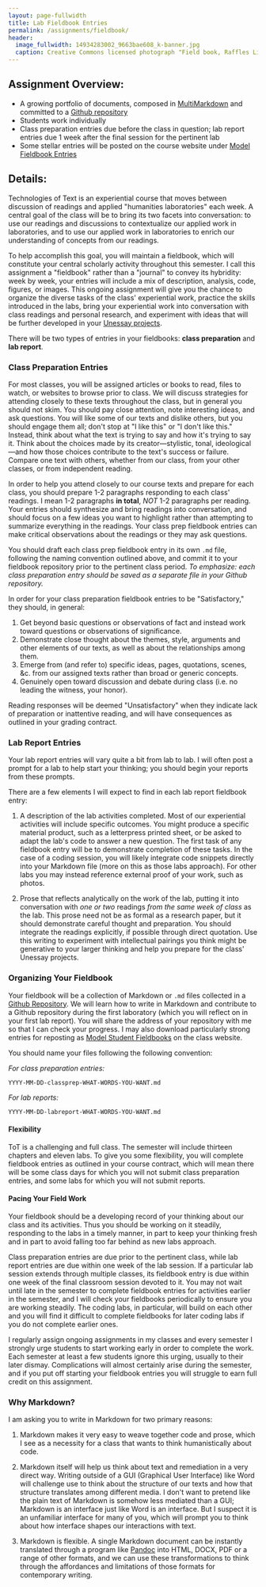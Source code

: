 ```yaml
---
layout: page-fullwidth
title: Lab Fieldbook Entries
permalink: /assignments/fieldbook/
header:
  image_fullwidth: 14934283002_9663bae608_k-banner.jpg
  caption: Creative Commons licensed photograph "Field book, Raffles Lighthouse museum" by Flickr user Jnzl's Photos
---
```


## Assignment Overview:

+ A growing portfolio of documents, composed in [MultiMarkdown](http://fletcherpenney.net/multimarkdown/) and committed to a [Github repository](https://github.com/)
+ Students work individually
+ Class preparation entries due before the class in question; lab report entries due 1 week after the final session for the pertinent lab
+ Some stellar entries will be posted on the course website under [Model Fieldbook Entries](/updates/models/)

## Details:

Technologies of Text is an experiential course that moves between discussion of readings and applied "humanities laboratories" each week. A central goal of the class will be to bring its two facets into conversation: to use our readings and discussions to contextualize our applied work in laboratories, and to use our applied work in laboratories to enrich our understanding of concepts from our readings. 

To help accomplish this goal, you will maintain a fieldbook, which will constitute your central scholarly activity throughout this semester. I call this assignment a "fieldbook" rather than a "journal" to convey its hybridity: week by week, your entries will include a mix of description, analysis, code, figures, or images. This ongoing assignment will give you the chance to organize the diverse tasks of the class' experiential work, practice the skills introduced in the labs, bring your experiential work into conversation with class readings and personal research, and experiment with ideas that will be further developed in your [Unessay projects](/assignments/unessay). 

There will be two types of entries in your fieldbooks: **class preparation** and **lab report**. 

### Class Preparation Entries

For most classes, you will be assigned articles or books to read, files to watch, or websites to browse prior to class. We will discuss strategies for attending closely to these texts throughout the class, but in general you should not skim. You should pay close attention, note interesting ideas, and ask questions. You will like some of our texts and dislike others, but you should engage them all; don't stop at "I like this" or "I don't like this." Instead, think about what the text is trying to say and how it's trying to say it. Think about the choices made by its creator—stylistic, tonal, ideological—and how those choices contribute to the text's success or failure. Compare one text with others, whether from our class, from your other classes, or from independent reading.

In order to help you attend closely to our course texts and prepare for each class, you should prepare 1-2 paragraphs responding to each class' readings. I mean 1-2 paragraphs **in total**, *NOT* 1-2 paragraphs per reading. Your entries should synthesize and bring readings into conversation, and should focus on a few ideas you want to highlight rather than attempting to summarize everything in the readings. Your class prep fieldbook entries can make critical observations about the readings or they may ask questions. 

You should draft each class prep fieldbook entry in its own `.md` file, following the naming convention outlined above, and commit it to your fieldbook repository prior to the pertinent class period. *To emphasize: each class preparation entry should be saved as a separate file in your Github repository.*

In order for your class preparation fieldbook entries to be "Satisfactory," they should, in general:

1. Get beyond basic questions or observations of fact and instead work toward questions or observations of significance. 
2. Demonstrate close thought about the themes, style, arguments and other elements of our texts, as well as about the relationships among them. 
3. Emerge from (and refer to) specific ideas, pages, quotations, scenes, &c. from our assigned texts rather than broad or generic concepts.
4. Genuinely open toward discussion and debate during class (i.e. no leading the witness, your honor). 

Reading responses will be deemed "Unsatisfactory" when they indicate lack of preparation or inattentive reading, and will have consequences as outlined in your grading contract.

### Lab Report Entries

Your lab report entries will vary quite a bit from lab to lab. I will often post a prompt for a lab to help start your thinking; you should begin your reports from these prompts. 

There are a few elements I will expect to find in each lab report fieldbook entry:

1. A description of the lab activities completed. Most of our experiential activities will include specific outcomes. You might produce a specific material product, such as a letterpress printed sheet, or be asked to adapt the lab's code to answer a new question. The first task of any fieldbook entry will be to demonstrate completion of these tasks. In the case of a coding session, you will likely integrate code snippets directly into your Markdown file (more on this as those labs approach). For other labs you may instead reference external proof of your work, such as photos.

2. Prose that reflects analytically on the work of the lab, putting it into conversation with *one or two* readings *from the same week of class* as the lab. This prose need not be as formal as a research paper, but it should demonstrate careful thought and preparation. You should integrate the readings explicitly, if possible through direct quotation. Use this writing to experiment with intellectual pairings you think might be generative to your larger thinking and help you prepare for the class' Unessay projects.

### Organizing Your Fieldbook

Your fieldbook will be a collection of Markdown or `.md` files collected in a [Github Repository](https://github.com/). We will learn how to write in Markdown and contribute to a Github repository during the first laboratory (which you will reflect on in your first lab report). You will share the address of your repository with me so that I can check your progress. I may also download particularly strong entries for reposting as [Model Student Fieldbooks](/updates/models/) on the class website.

You should name your files following the following convention:

*For class preparation entries:*

`YYYY-MM-DD-classprep-WHAT-WORDS-YOU-WANT.md`

*For lab reports:*

`YYYY-MM-DD-labreport-WHAT-WORDS-YOU-WANT.md`

#### Flexibility

ToT is a challenging and full class. The semester will include thirteen chapters and eleven labs. To give you some flexibility, you will complete fieldbook entries as outlined in your course contract, which will mean there will be some class days for which you will not submit class preparation entries, and some labs for which you will not submit reports. 

#### Pacing Your Field Work

Your fieldbook should be a developing record of your thinking about our class and its activities. Thus you should be working on it steadily, responding to the labs in a timely manner, in part to keep your thinking fresh and in part to avoid falling too far behind as new labs approach. 

Class preparation entries are due prior to the pertinent class, while lab report entries are due within one week of the lab session. If a particular lab session extends through multiple classes, its fieldbook entry is due within one week of the final classroom session devoted to it. You may not wait until late in the semester to complete fieldbook entries for activities earlier in the semester, and I will check your fieldbooks periodically to ensure you are working steadily. The coding labs, in particular, will build on each other and you will find it difficult to complete fieldbooks for later coding labs if you do not complete earlier ones. 

I regularly assign ongoing assignments in my classes and every semester I strongly urge students to start working early in order to complete the work. Each semester at least a few students ignore this urging, usually to their later dismay. Complications will almost certainly arise during the semester, and if you put off starting your fieldbook entries you will struggle to earn full credit on this assignment. 

### Why Markdown?

I am asking you to write in Markdown for two primary reasons: 

1. Markdown makes it very easy to weave together code and prose, which I see as a necessity for a class that wants to think humanistically about code. 

2. Markdown itself will help us think about text and remediation in a very direct way. Writing outside of a GUI (Graphical User Interface) like Word will challenge use to think about the structure of our texts and how that structure translates among different media. I don't want to pretend like the plain text of Markdown is somehow less mediated than a GUI; Markdown is an interface just like Word is an interface. But I suspect it is an unfamiliar interface for many of you, which will prompt you to think about how interface shapes our interactions with text. 

3. Markdown is flexible. A single Markdown document can be instantly translated through a program like [Pandoc](http://pandoc.org/) into HTML, DOCX, PDF or a range of other formats, and we can use these transformations to think through the affordances and limitations of those formats for contemporary writing.